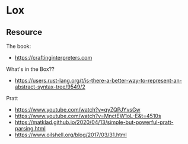 # Lox

Resource
--------

The book:
- https://craftinginterpreters.com


What's in the Box??
- https://users.rust-lang.org/t/is-there-a-better-way-to-represent-an-abstract-syntax-tree/9549/2


Pratt
- https://www.youtube.com/watch?v=qyZQPJYvsGw
- https://www.youtube.com/watch?v=MnctEW1oL-E&t=4510s
- https://matklad.github.io/2020/04/13/simple-but-powerful-pratt-parsing.html
- https://www.oilshell.org/blog/2017/03/31.html
